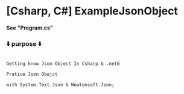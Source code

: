 # [Csharp, C#] ExampleJsonObject 

**See "Program.cs"**


### **⬇️ purpose ⬇️**

```

Getting know Json Object In Csharp & .net6 

Pratice Json Obejct

with System.Text.Json & Newtonsoft.Json;

```
